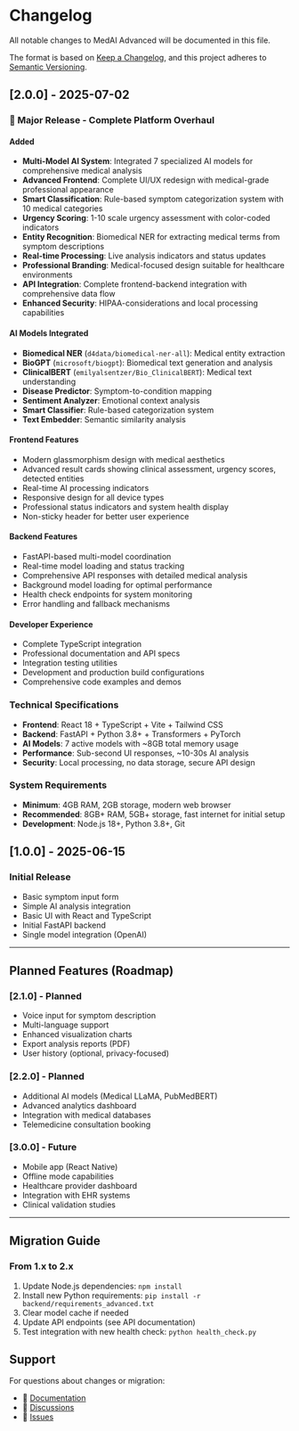 # Changelog

All notable changes to MedAI Advanced will be documented in this file.

The format is based on [Keep a Changelog](https://keepachangelog.com/en/1.0.0/),
and this project adheres to [Semantic Versioning](https://semver.org/spec/v2.0.0.html).

## [2.0.0] - 2025-07-02

### 🎉 Major Release - Complete Platform Overhaul

#### Added
- **Multi-Model AI System**: Integrated 7 specialized AI models for comprehensive medical analysis
- **Advanced Frontend**: Complete UI/UX redesign with medical-grade professional appearance
- **Smart Classification**: Rule-based symptom categorization system with 10 medical categories
- **Urgency Scoring**: 1-10 scale urgency assessment with color-coded indicators
- **Entity Recognition**: Biomedical NER for extracting medical terms from symptom descriptions
- **Real-time Processing**: Live analysis indicators and status updates
- **Professional Branding**: Medical-focused design suitable for healthcare environments
- **API Integration**: Complete frontend-backend integration with comprehensive data flow
- **Enhanced Security**: HIPAA-considerations and local processing capabilities

#### AI Models Integrated
- **Biomedical NER** (`d4data/biomedical-ner-all`): Medical entity extraction
- **BioGPT** (`microsoft/biogpt`): Biomedical text generation and analysis
- **ClinicalBERT** (`emilyalsentzer/Bio_ClinicalBERT`): Medical text understanding
- **Disease Predictor**: Symptom-to-condition mapping
- **Sentiment Analyzer**: Emotional context analysis
- **Smart Classifier**: Rule-based categorization system
- **Text Embedder**: Semantic similarity analysis

#### Frontend Features
- Modern glassmorphism design with medical aesthetics
- Advanced result cards showing clinical assessment, urgency scores, detected entities
- Real-time AI processing indicators
- Responsive design for all device types
- Professional status indicators and system health display
- Non-sticky header for better user experience

#### Backend Features
- FastAPI-based multi-model coordination
- Real-time model loading and status tracking
- Comprehensive API responses with detailed medical analysis
- Background model loading for optimal performance
- Health check endpoints for system monitoring
- Error handling and fallback mechanisms

#### Developer Experience
- Complete TypeScript integration
- Professional documentation and API specs
- Integration testing utilities
- Development and production build configurations
- Comprehensive code examples and demos

### Technical Specifications
- **Frontend**: React 18 + TypeScript + Vite + Tailwind CSS
- **Backend**: FastAPI + Python 3.8+ + Transformers + PyTorch
- **AI Models**: 7 active models with ~8GB total memory usage
- **Performance**: Sub-second UI responses, ~10-30s AI analysis
- **Security**: Local processing, no data storage, secure API design

### System Requirements
- **Minimum**: 4GB RAM, 2GB storage, modern web browser
- **Recommended**: 8GB+ RAM, 5GB+ storage, fast internet for initial setup
- **Development**: Node.js 18+, Python 3.8+, Git

## [1.0.0] - 2025-06-15

### Initial Release
- Basic symptom input form
- Simple AI analysis integration
- Basic UI with React and TypeScript
- Initial FastAPI backend
- Single model integration (OpenAI)

---

## Planned Features (Roadmap)

### [2.1.0] - Planned
- Voice input for symptom description
- Multi-language support
- Enhanced visualization charts
- Export analysis reports (PDF)
- User history (optional, privacy-focused)

### [2.2.0] - Planned  
- Additional AI models (Medical LLaMA, PubMedBERT)
- Advanced analytics dashboard
- Integration with medical databases
- Telemedicine consultation booking

### [3.0.0] - Future
- Mobile app (React Native)
- Offline mode capabilities
- Healthcare provider dashboard
- Integration with EHR systems
- Clinical validation studies

---

## Migration Guide

### From 1.x to 2.x
1. Update Node.js dependencies: `npm install`
2. Install new Python requirements: `pip install -r backend/requirements_advanced.txt`
3. Clear model cache if needed
4. Update API endpoints (see API documentation)
5. Test integration with new health check: `python health_check.py`

## Support

For questions about changes or migration:
- 📖 [Documentation](docs/README.md)
- 💬 [Discussions](https://github.com/yourusername/medai-advanced/discussions)
- 🐛 [Issues](https://github.com/yourusername/medai-advanced/issues)
